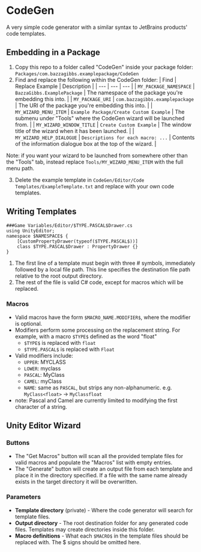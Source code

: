 
# CodeGen

A very simple code generator with a similar syntax to JetBrains products' code templates.

## Embedding in a Package

1. Copy this repo to a folder called "CodeGen" inside your package folder: `Packages/com.bazzagibbs.examplepackage/CodeGen`
2. Find and replace the following within the CodeGen folder:
   | Find | Replace Example | Description |
   | --- | --- | --- |
   | `MY_PACKAGE_NAMESPACE` | `BazzaGibbs.ExamplePackage` | The namespace of the package you're embedding this into. |
   | `MY_PACKAGE_URI` | `com.bazzagibbs.examplepackage` | The URI of the package you're embedding this into. |
   | `MY_WIZARD_MENU_ITEM` | `Example Package/Create Custom Example` | The submenu under "Tools" where the CodeGen wizard will be launched from. |
   | `MY_WIZARD_WINDOW_TITLE` | `Create Custom Example` | The window title of the wizard when it has been launched. |
   | `MY_WIZARD_HELP_DIALOGUE` | `Descriptions for each macro: ...` | Contents of the information dialogue box at the top of the wizard. |
       
Note: if you want your wizard to be launched from somewhere other than the "Tools" tab, instead replace `Tools/MY_WIZARD_MENU_ITEM` with the full menu path.

3. Delete the example template in `CodeGen/Editor/Code Templates/ExampleTemplate.txt` and replace with your own code templates.

## Writing Templates

```
###Game Variables/Editor/$TYPE.PASCAL$Drawer.cs
using UnityEditor;
namespace $NAMESPACE$ {
    [CustomPropertyDrawer(typeof($TYPE.PASCAL$))]
    class $TYPE.PASCAL$Drawer : PropertyDrawer {}
}
```

1. The first line of a template must begin with three # symbols, immediately followed by a local file path.
This line specifies the destination file path relative to the root output directory.
2. The rest of the file is valid C# code, except for macros which will be replaced.

### Macros

- Valid macros have the form `$MACRO_NAME.MODIFIER$`, where the modifier is optional.
- Modifiers perform some processing on the replacement string. For example, with a macro `$TYPE$` defined as the word "float"
  - `$TYPE$` is replaced with `float`
  - `$TYPE.PASCAL$` is replaced with `Float`
- Valid modifiers include:
    - `UPPER`: MYCLASS
    - `LOWER`: myclass
    - `PASCAL`: MyClass
    - `CAMEL`: myClass
    - `NAME`: same as `PASCAL`, but strips any non-alphanumeric. e.g. `MyClass<float>` -> `MyClassfloat`
- note: Pascal and Camel are currently limited to modifying the first character of a string.

## Unity Editor Wizard

### Buttons

- The "Get Macros" button will scan all the provided template files for valid macros and populate the "Macros" list with
empty entries.
- The "Generate" button will create an output file from each template and place it in the directory specified. If a file with the same name
already exists in the target directory it will be overwritten.

### Parameters

- **Template directory** (private) - Where the code generator will search for template files.
- **Output directory** - The root destination folder for any generated code files. Templates may create directories inside this folder.
- **Macro definitions** - What each `$MACRO$` in the template files should be replaced with. The $ signs should be omitted here.
